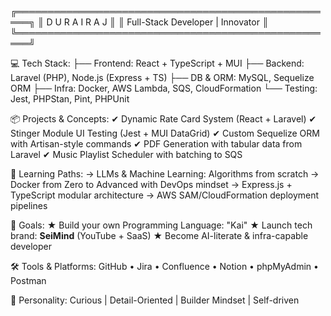 ╔════════════════════════════════════════════════════╗
║ D U R A I R A J ║
║ Full-Stack Developer | Innovator ║
╚════════════════════════════════════════════════════╝

💻 Tech Stack:
├── Frontend: React + TypeScript + MUI
├── Backend: Laravel (PHP), Node.js (Express + TS)
├── DB & ORM: MySQL, Sequelize ORM
├── Infra: Docker, AWS Lambda, SQS, CloudFormation
└── Testing: Jest, PHPStan, Pint, PHPUnit

📦 Projects & Concepts:
✔ Dynamic Rate Card System (React + Laravel)
✔ Stinger Module UI Testing (Jest + MUI DataGrid)
✔ Custom Sequelize ORM with Artisan-style commands
✔ PDF Generation with tabular data from Laravel
✔ Music Playlist Scheduler with batching to SQS

🧠 Learning Paths:
→ LLMs & Machine Learning: Algorithms from scratch
→ Docker from Zero to Advanced with DevOps mindset
→ Express.js + TypeScript modular architecture
→ AWS SAM/CloudFormation deployment pipelines

🎯 Goals:
★ Build your own Programming Language: "Kai"
★ Launch tech brand: **SeiMind** (YouTube + SaaS)
★ Become AI-literate & infra-capable developer

🛠️ Tools & Platforms:
GitHub • Jira • Confluence • Notion • phpMyAdmin • Postman

🧩 Personality:
Curious | Detail-Oriented | Builder Mindset | Self-driven
